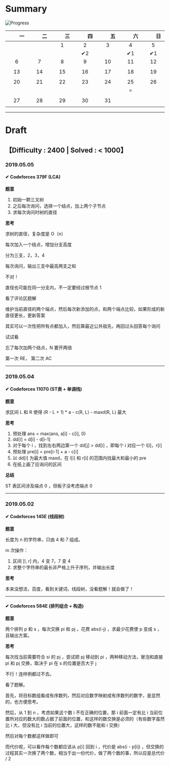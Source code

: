 # Summary

![Progress](http://progressed.io/bar/4?title=Difficulty:2400|Solved:<1000)


|　　一　　|　　二　　|　　三　　|　　四　　|　　五　　|　　六　　|　　日　　|
| :--: | :--: | :--: | :--: | :--: | :--: | :--: |
|      |      |  1   | 2 |  3   |  4   |  5   |
|      |      |      |  ✔2  |      |  ✔1  | ✔1 |
|  6   |  7   |  8   |  9   |  10  |  11  |  12  |
|      |      |      |      |      |      |      |
|  13  |  14  |  15  |  16  |  17  |  18  |  19  |
|      |      |      |      |      |      |      |
|  20  |  21  |  22  |  23  |  24  |  25  |  26  |
|      |      |      |      |      | ⭐ |      |
|  27  |  28  |  29  |  30  |  31  |      |      |
|      |      |      |      |      |      |      |

---

# Draft

## 【Difficulty : 2400 | Solved : < 1000】

### 2019.05.05

#### ✔ Codeforces 379F (LCA)

**题意**

1. 初始一颗三叉树
2. 之后每次询问，选择一个结点，加上两个子节点
3. 求每次询问时树的直径

**思考**

求树的直径，复杂度是 O（n）

每次加入一个结点，增加分支高度

分为三支，2，3，4

每次询问，输出三支中最高两支之和

不对！

直径也可能在同一分支内，不一定要经过根节点 1

看了评论区题解

维护当前直径的两个端点，然后每次新添加的点，和两个端点比较，如果形成的新直径更长，更新答案

其实可以一次性把所有点都加入，然后算最近公共祖先，再回过头回答每个询问

试试看

忘了每次加两个结点，N 要开两倍

第一次 RE， 第二次 AC



---



### 2019.05.04

#### ✔ Codeforces 1107G (ST表 + 单调栈)

**题意**

求区间 L 和 R 使得 (R - L + 1) * a - c(R, L) - maxd(R, L) 最大

**思考**

1. 预处理 ans = max(ans, a[i] - c[i], 0)
2. dd[i] = d[i] - d[i-1]
3. 对于每个 i ，找到左右两边第一个 dd[j] > dd[i] ，即每个 i 对应一个 l[i]，r[i]
4. 预处理 pre[i] = pre[i-1] + a - c[i]
5. 以 dd[i] 为最大值 maxd，在 l[i] 和 r[i] 的范围内找最大和最小的 pre
6. 在纸上画了应询问的区间

**总结**

ST 表区间涉及端点 0 ，但板子没考虑端点 0



---



### 2019.05.02

#### ✔ Codeforces 145E (线段树)

**题意**

长度为 n 的字符串，只由 4 和 7 组成。

m 次操作：

1. 区间 [l, r] 内，4 变 7，7 变 4
2. 求整个字符串的最长非严格上升子序列，并输出长度

**思考**

本来没想法，百度，看到关键词，线段树，没看题解！就会做了！

---

#### ✔ Codeforces 584E (排列组合 + 构造)

**题意**

两个排列 p 和 s ，每次交换 pi 和 pj ，花费 abs(i-j) ，求最少花费使 p 变成 s ，且输出方案。

**思考**

每次找当前需要符合 si 的 pj ，尝试把 pj 移动到 pi ，两种移动方法，冒泡和直接 pi 和 pj 交换，取决于 pi 在 s 的位置是否大于 j

不行！连样例都过不去。

看了题解。

首先，将目标数组看成有序数列，然后对应数字映射成有序数列的数字，是显然的，也方便思考。

然后，从 1 到 n ，考虑如果这个数 i 不在正确的位置，那 i 前面一定有比 i 当前位置所对应的数大的数占据了前面的位置，和这样的数交换是必须的（有些数字虽然比 i 大，但没有比 i 当前的位置大，这样的数不能和 i 交换）

然后对每个数都这样做即可

而代价呢，可以看作每个数都应该从 p[i] 回到 i ，代价是 abs(i - p[i]) ，但交换的过程其实一次换了两个数，相当于出一份代价，做了两个数的事，所以应是总代价 / 2
